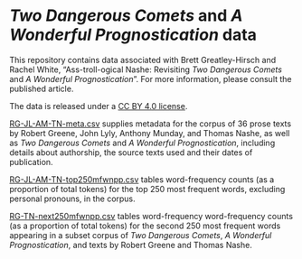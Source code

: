 # _Two Dangerous Comets_ and _A Wonderful Prognostication_ data
This repository contains data associated with Brett Greatley-Hirsch and Rachel White, “Ass-troll-ogical Nashe: Revisiting _Two Dangerous Comets_ and _A Wonderful Prognostication_”. For more information, please consult the published article.

 The data is released under a [CC BY 4.0 license](https://creativecommons.org/licenses/by/4.0/).

[RG-JL-AM-TN-meta.csv](RG-JL-AM-TN-meta.csv) supplies metadata for the corpus of 36 prose texts by Robert Greene, John Lyly, Anthony Munday, and Thomas Nashe, as well as _Two Dangerous Comets_ and _A Wonderful Prognostication_, including details about authorship, the source texts used and their dates of publication.

[RG-JL-AM-TN-top250mfwnpp.csv](RG-JL-AM-TN-top250mfwnpp.csv) tables word-frequency counts (as a proportion of total tokens) for the top 250 most frequent words, excluding personal pronouns, in the corpus. 

[RG-TN-next250mfwnpp.csv](RG-TN-next250mfwnpp.csv) tables word-frequency word-frequency counts (as a proportion of total tokens) for the second 250 most frequent words appearing in a subset corpus of _Two Dangerous Comets_, _A Wonderful Prognostication_, and texts by Robert Greene and Thomas Nashe.
